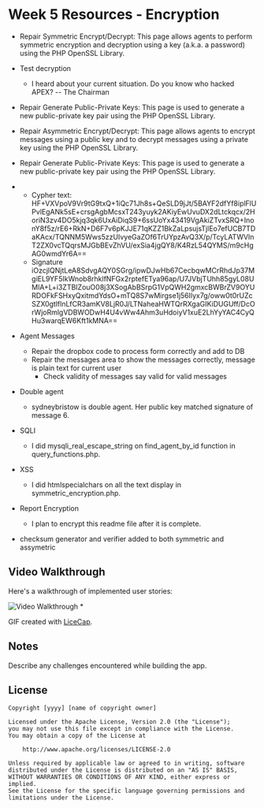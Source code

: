 # Week 5 Resources - Encryption
* Repair Symmetric Encrypt/Decrypt: This page allows agents to perform symmetric encryption and decryption using a key (a.k.a. a password) using the PHP OpenSSL Library.
* Test decryption
    * I heard about your current situation. Do you know who hacked APEX? -- The Chairman
* Repair Generate Public-Private Keys: This page is used to generate a new public-private key pair using the PHP OpenSSL Library.
* Repair Asymmetric Encrypt/Decrypt: This page allows agents to encrypt messages using a public key and to decrypt messages using a private key using the PHP OpenSSL Library.
* Repair Generate Public-Private Keys: This page is used to generate a new public-private key pair using the PHP OpenSSL Library.
* 
    * Cypher text: 
    HF+VXVpoV9Vr9tG9txQ+1iQc71Jh8s+QeSLD9jJt/5BAYF2dfYf8iplFlUPvlEgANk5sE+crsgAgbMcsxT243yuyk2AKiyEwUvuDX2dLtckqcx/2HoriN3zv4DO5kjq3qk6UxAiDiqS9+6ssUoYx43419VgAkiZTvxSRQ+InonY8f5z/rE6+RkN+D6F7v6pKJJE71qKZZ1BkZaLpsujsTjlEo7efUCB7TDaKAcx/TQNNM5Wws5zzUIvyeGaZOf6TrUYpzAvQ3X/p/TcyLATWVInT2ZX0vcTQqrsMJGbBEvZhVU/exSia4jgQY8/K4RzL54QYMS/m9cHgAG0wmdYr6A==
    * Signature
    iOzcjlQNjtLeA8SdvgAQY0SGrg/ipwDJwHb67CecbqwMCrRhdJp37MgiEL9YF5IkWnob8rhklfNFGx2rptefETya96ap/U7JVbjTUhh85gyL08UMlA+L+i3ZTBIZouO08j3XSogAbBSrpG1VpQWH2gmxcBWBrZV9OYURDOFkFSHxyQxitmdYdsO+mTQ8S7wMirgse1j56Ilyx7g/oww0t0rUZcSZX0gtlflnLfCR3amKV8LjR0J/LTNaheaHWTQrRXgaGIKiDUGUff/DcOrWjoRmlgVDBWODwH4U4vWw4Ahm3uHdoiyV1xuE2LhYyYAC4CyQHu3warqEW6Kft1kMNA==
* Agent Messages
    * Repair the dropbox code to process form correctly and add to DB
    * Repair the messages area to show the messages correctly, message is plain text for current user
        * Check validity of messages say valid for valid messages
* Double agent
    * sydneybristow is double agent. Her public key matched signature of message 6.
* SQLI
    * I did mysqli_real_escape_string on find_agent_by_id function in query_functions.php.
* XSS
    * I did htmlspecialchars on all the text display in symmetric_encryption.php.
* Report Encryption
    * I plan to encrypt this readme file after it is complete.

* checksum generator and verifier added to both symmetric and assymetric
    

## Video Walkthrough

Here's a walkthrough of implemented user stories:

<img src='' title='Video Walkthrough' width='' alt='Video Walkthrough' /> *

GIF created with [LiceCap](http://www.cockos.com/licecap/).

## Notes

Describe any challenges encountered while building the app.

## License

    Copyright [yyyy] [name of copyright owner]

    Licensed under the Apache License, Version 2.0 (the "License");
    you may not use this file except in compliance with the License.
    You may obtain a copy of the License at

        http://www.apache.org/licenses/LICENSE-2.0

    Unless required by applicable law or agreed to in writing, software
    distributed under the License is distributed on an "AS IS" BASIS,
    WITHOUT WARRANTIES OR CONDITIONS OF ANY KIND, either express or implied.
    See the License for the specific language governing permissions and
    limitations under the License.